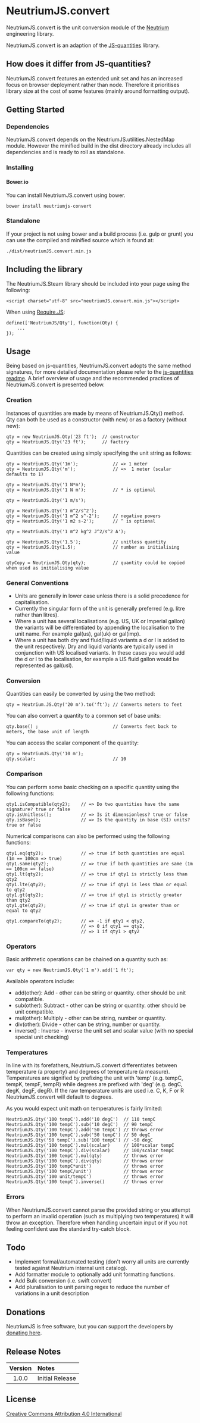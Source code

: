 # NeutriumJS.convert

NeutriumJS.convert is the unit conversion module of the [Neutrium](https://neutrium.net) engineering library. 

NeutriumJS.convert is an adaption of the [JS-quantities](https://github.com/gentooboontoo/js-quantities) library.

## How does it differ from JS-quantities?

NeutriumJS.convert features an extended unit set and has an increased focus on browser deployment rather than node. Therefore it prioritises library size at the cost of some features (mainly around formatting output).

## Getting Started

### Dependencies

NeutriumJS.convert depends on the NeutriumJS.utilities.NestedMap module. However the minified build in the dist directory already includes all dependencies and is ready to roll as standalone.

### Installing

#### Bower.io

You can install NeutriumJS.convert using bower.

	bower install neutriumjs-convert

### Standalone

If your project is not using bower and a build process (i.e. gulp or grunt) you can use the compiled and minified source which is found at:

	./dist/neutriumJS.convert.min.js

## Including the library

The NeutriumJS.Steam library should be included into your page using the following:

	<script charset="utf-8" src="neutriumJS.convert.min.js"></script>

When using [Require.JS](http://requirejs.org/):

    define(['NeutriumJS/Qty'], function(Qty) {
        ...
    });

## Usage

Being based on js-quantities, NeutriumJS.convert adopts the same method signatures, for more detailed documentation please refer to the [js-quantities readme](https://github.com/gentooboontoo/js-quantities/blob/master/README.md). A brief overview of usage and the recommended practices of NeutriumJS.convert is presented below.

### Creation

Instances of quantities are made by means of NeutriumJS.Qty() method. Qty can both be used as a constructor (with new) or as a factory (without new):

    qty = new NeutriumJS.Qty('23 ft');  // constructor
    qty = NeutriumJS.Qty('23 ft');      // factory

Quantities can be created using simply specifying the unit string as follows:

    qty = NeutriumJS.Qty('1m');             // => 1 meter
    qty = NeutriumJS.Qty('m');              // =>  1 meter (scalar defaults to 1)
    
    qty = NeutriumJS.Qty('1 N*m');
    qty = NeutriumJS.Qty('1 N m');          // * is optional
    
    qty = NeutriumJS.Qty('1 m/s');
    
    qty = NeutriumJS.Qty('1 m^2/s^2');
    qty = NeutriumJS.Qty('1 m^2 s^-2');     // negative powers
    qty = NeutriumJS.Qty('1 m2 s-2');       // ^ is optional
    
    qty = NeutriumJS.Qty('1 m^2 kg^2 J^2/s^2 A');
    
    qty = NeutriumJS.Qty('1.5');            // unitless quantity
    qty = NeutriumJS.Qty(1.5);              // number as initialising value
    
    qtyCopy = NeutriumJS.Qty(qty);          // quantity could be copied when used as initialising value

### General Conventions

- Units are generally in lower case unless there is a solid precedence for capitalisation.
- Currently the singular form of the unit is generally preferred (e.g. litre rather than litres).
- Where a unit has several localisations (e.g. US, UK or Imperial gallon) the variants will be differentiated by appending the localisation to the unit name. For example gal(us), gal(uk) or gal(imp).
- Where a unit has both dry and fluid/liquid variants a d or l is added to the unit respectively. Dry and liquid variants are typically used in conjunction with US localised variants. In these cases you would add the d or l to the localisation, for example a US fluid gallon would be represented as gal(usl).

### Conversion

Quantities can easily be converted by using the two method:

    qty = Neutrium.JS.Qty('20 m').to('ft'); // Converts meters to feet
    
You can also convert a quantity to a common set of base units:

    qty.base() ;                            // Converts feet back to meters, the base unit of length
    
You can access the scalar component of the quantity:

    qty = NeutriumJS.Qty('10 m');
    qty.scalar;                             // 10

### Comparison

You can perform some basic checking on a specific quantity using the following functions:

    qty1.isCompatible(qty2);    // => Do two quantities have the same signature? true or false
    qty.isUnitless();           // => Is it dimensionless? true or false
    qty.isBase();               // => Is the quantity in base (SI) units? true or false

Numerical comparisons can also be performed using the following functions:

    qty1.eq(qty2);              // => true if both quantities are equal (1m == 100cm => true)
    qty1.same(qty2);            // => true if both quantities are same (1m == 100cm => false)
    qty1.lt(qty2);              // => true if qty1 is strictly less than qty2
    qty1.lte(qty2);             // => true if qty1 is less than or equal to qty2
    qty1.gt(qty2);              // => true if qty1 is strictly greater than qty2
    qty1.gte(qty2);             // => true if qty1 is greater than or equal to qty2
    
    qty1.compareTo(qty2);       // => -1 if qty1 < qty2,
                                // => 0 if qty1 == qty2,
                                // => 1 if qty1 > qty2

### Operators

Basic arithmetic operations can be chained on a quantity such as:

    var qty = new NeutriumJS.Qty('1 m').add('1 ft');
   
Available operators include:

- add(other): Add - other can be string or quantity. other should be unit compatible.
- sub(other): Subtract - other can be string or quantity. other should be unit compatible.
- mul(other): Multiply - other can be string, number or quantity.
- div(other): Divide - other can be string, number or quantity.
- inverse() : Inverse - inverse the unit set and scalar value (with no special special unit checking)

### Temperatures

In line with its forefathers, NeutriumJS.convert differentiates between temperature (a property) and degrees of temperature (a measure). Temperatures are signified by prefixing the unit with 'temp' (e.g. tempC, tempK, tempF, tempR) while degrees are prefixed with 'deg' (e.g. degC, degK, degF, degR). If the raw temperature units are used i.e. C, K, F or R NeutriumJS.convert will default to degrees.

As you would expect unit math on temperatures is fairly limited:

    NeutriumJS.Qty('100 tempC').add('10 degC')  // 110 tempC
    NeutriumJS.Qty('100 tempC').sub('10 degC')  // 90 tempC
    NeutriumJS.Qty('100 tempC').add('50 tempC') // throws error
    NeutriumJS.Qty('100 tempC').sub('50 tempC') // 50 degC
    NeutriumJS.Qty('50 tempC').sub('100 tempC') // -50 degC
    NeutriumJS.Qty('100 tempC').mul(scalar)     // 100*scalar tempC
    NeutriumJS.Qty('100 tempC').div(scalar)     // 100/scalar tempC
    NeutriumJS.Qty('100 tempC').mul(qty)        // throws error
    NeutriumJS.Qty('100 tempC').div(qty)        // throws error
    NeutriumJS.Qty('100 tempC*unit')            // throws error
    NeutriumJS.Qty('100 tempC/unit')            // throws error
    NeutriumJS.Qty('100 unit/tempC')            // throws error
    NeutriumJS.Qty('100 tempC').inverse()       // throws error

### Errors

When NeutriumJS.convert cannot parse the provided string or you attempt to perform an invalid operation (such as multiplying two temperatures) it will throw an exception. Therefore when handling uncertain input or if you not feeling confident use the standard try-catch block.

## Todo

- Implement formal/automated testing (don't worry all units are currently tested against Neutrium internal unit catalog).
- Add formatter module to optionally add unit formatting functions.
- Add Bulk conversion (i.e. swift convert)
- Add pluralisation to unit parsing regex to reduce the number of variations in a unit description

## Donations

NeutriumJS is free software, but you can support the developers by [donating here](https://neutrium.net/donate/).

## Release Notes

| Version | Notes |
|:-------:|:------|
| 1.0.0	  | Initial Release |

## License 

[Creative Commons Attribution 4.0 International](http://creativecommons.org/licenses/by/4.0/legalcode)